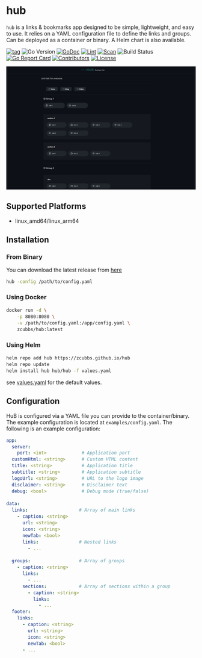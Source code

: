 # hub

`hub` is a links & bookmarks app designed to be simple, lightweight, and easy to use. It relies on a YAML configuration file to define the links and groups. Can be deployed as a container or binary. A Helm chart is also available.

[![tag](https://img.shields.io/github/tag/zcubbs/hub)](https://github.com/zcubbs/hub/releases)
![Go Version](https://img.shields.io/badge/Go-%3E%3D%201.21-%23007d9c)
[![GoDoc](https://godoc.org/github.com/zcubbs/hub?status.svg)](https://pkg.go.dev/github.com/zcubbs/hub)
[![Lint](https://github.com/zcubbs/hub/actions/workflows/lint.yaml/badge.svg)](https://github.com/zcubbs/hub/actions/workflows/lint.yaml)
[![Scan](https://github.com/zcubbs/hub/actions/workflows/scan.yaml/badge.svg?branch=main)](https://github.com/zcubbs/hub/actions/workflows/scan.yaml)
![Build Status](https://github.com/zcubbs/hub/actions/workflows/test.yaml/badge.svg)
[![Go Report Card](https://goreportcard.com/badge/github.com/zcubbs/hub)](https://goreportcard.com/report/github.com/zcubbs/hub)
[![Contributors](https://img.shields.io/github/contributors/zcubbs/hub)](https://github.com/zcubbs/hub/graphs/contributors)
[![License](https://img.shields.io/github/license/zcubbs/hub.svg)](./LICENSE)

![](docs/showcase_4.png)

## Supported Platforms

- linux_amd64/linux_arm64

## Installation

### From Binary

You can download the latest release from [here](https://github.com/zcubbs/hub/releases)
```bash
hub -config /path/to/config.yaml
```

### Using Docker

```bash
docker run -d \
    -p 8080:8080 \
    -v /path/to/config.yaml:/app/config.yaml \
    zcubbs/hub:latest
```

### Using Helm

```bash
helm repo add hub https://zcubbs.github.io/hub
helm repo update
helm install hub hub/hub -f values.yaml
```

see [values.yaml](chart/values.yaml) for the default values.

## Configuration

HuB is configured via a YAML file you can provide to the container/binary. The example configuration is located at `examples/config.yaml`. The following is an example configuration:

```yaml
app:
  server:
    port: <int>             # Application port
  customHtml: <string>      # Custom HTML content
  title: <string>           # Application title
  subtitle: <string>        # Application subtitle
  logoUrl: <string>         # URL to the logo image
  disclaimer: <string>      # Disclaimer text
  debug: <bool>             # Debug mode (true/false)

data:
  links:                   # Array of main links
    - caption: <string>
      url: <string>
      icon: <string>
      newTab: <bool>
      links:               # Nested links
        - ...

  groups:                  # Array of groups
    - caption: <string>
      links:
        - ...
      sections:            # Array of sections within a group
        - caption: <string>
          links:
            - ...
  footer:
    links:
      - caption: <string>
        url: <string>
        icon: <string>
        newTab: <bool>
      - ...
```

